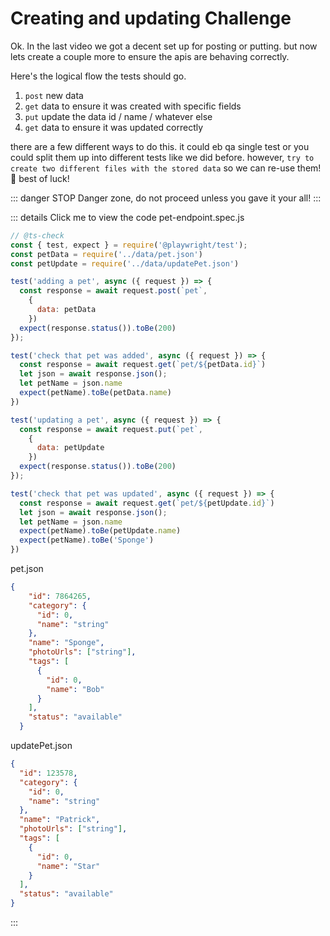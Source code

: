# Creating and updating Challenge

Ok. In the last video we got a decent set up for posting or putting. but now lets create a couple more to ensure the apis are behaving correctly.

Here's the logical flow the tests should go.
1. `post` new data
2. `get` data to ensure it was created with specific fields
3. `put` update the data id / name / whatever else
4. `get` data to ensure it was updated correctly

there are a few different ways to do this. it could eb qa single test or you could split them up into different tests like we did before. however, `try to create two different files with the stored data` so we can re-use them!
:mage: best of luck!

::: danger STOP
Danger zone, do not proceed unless you gave it your all!
:::

::: details Click me to view the code
pet-endpoint.spec.js
```js
// @ts-check
const { test, expect } = require('@playwright/test');
const petData = require('../data/pet.json')
const petUpdate = require('../data/updatePet.json')

test('adding a pet', async ({ request }) => {
  const response = await request.post(`pet`,
    {
      data: petData
    })
  expect(response.status()).toBe(200)
});

test('check that pet was added', async ({ request }) => {
  const response = await request.get(`pet/${petData.id}`)
  let json = await response.json();
  let petName = json.name
  expect(petName).toBe(petData.name)
})

test('updating a pet', async ({ request }) => {
  const response = await request.put(`pet`,
    {
      data: petUpdate
    })
  expect(response.status()).toBe(200)
});

test('check that pet was updated', async ({ request }) => {
  const response = await request.get(`pet/${petUpdate.id}`)
  let json = await response.json();
  let petName = json.name
  expect(petName).toBe(petUpdate.name)
  expect(petName).toBe('Sponge')
})
```
 pet.json
```json
{
    "id": 7864265,
    "category": {
      "id": 0,
      "name": "string"
    },
    "name": "Sponge",
    "photoUrls": ["string"],
    "tags": [
      {
        "id": 0,
        "name": "Bob"
      }
    ],
    "status": "available"
  }
```
updatePet.json
```json
{
  "id": 123578,
  "category": {
    "id": 0,
    "name": "string"
  },
  "name": "Patrick",
  "photoUrls": ["string"],
  "tags": [
    {
      "id": 0,
      "name": "Star"
    }
  ],
  "status": "available"
}
```

:::